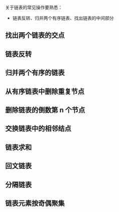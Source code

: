 
关于链表的常见操作要熟悉：
- 链表反转、归并两个有序链表、找出链表的中间部分

## 找出两个链表的交点

## 链表反转

## 归并两个有序的链表

## 从有序链表中删除重复节点

## 删除链表的倒数第 n 个节点

## 交换链表中的相邻结点

## 链表求和

## 回文链表

## 分隔链表

## 链表元素按奇偶聚集


